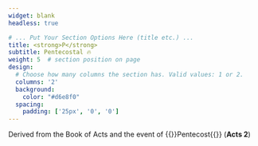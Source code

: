 ```yaml
---
widget: blank
headless: true

# ... Put Your Section Options Here (title etc.) ...
title: <strong>P</strong>
subtitle: Pentecostal 🔥
weight: 5  # section position on page
design:
  # Choose how many columns the section has. Valid values: 1 or 2.
  columns: '2'
  background:
    color: "#d6e8f0"
  spacing:
    padding: ['25px', '0', '0']
---
```

Derived from the Book of Acts and the event of {{<hl>}}Pentecost{{</hl>}} (<strong>Acts 2</strong>)